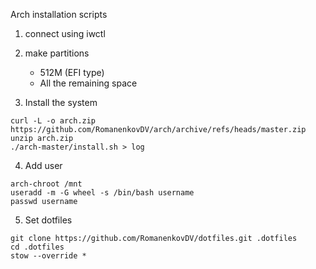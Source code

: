 Arch installation scripts

1) connect using iwctl
2) make partitions
    - 512M (EFI type)
    - All the remaining space

3) Install the system
```
curl -L -o arch.zip https://github.com/RomanenkovDV/arch/archive/refs/heads/master.zip
unzip arch.zip
./arch-master/install.sh > log
```

4) Add user
```
arch-chroot /mnt
useradd -m -G wheel -s /bin/bash username
passwd username
```

5) Set dotfiles
```
git clone https://github.com/RomanenkovDV/dotfiles.git .dotfiles
cd .dotfiles
stow --override *
```
